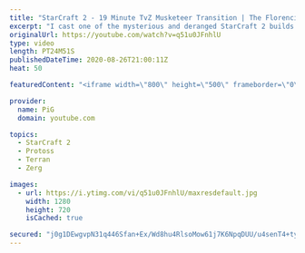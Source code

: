 ```yaml
---
title: "StarCraft 2 - 19 Minute TvZ Musketeer Transition | The Florencio Files #158"
excerpt: "I cast one of the mysterious and deranged StarCraft 2 builds of the one and only, Florencio, the dude that invented the Protoss proxy nexus recall rush. Get ready for a crazy Terran versus Zerg musketeer transition!  Florencio Files Playlist: https://www.youtube.com/playlist?list=PLFUDU8AOevUfznFLMRCxI0ez9HZTyL6Tk"
originalUrl: https://youtube.com/watch?v=q51u0JFnhlU
type: video
length: PT24M51S
publishedDateTime: 2020-08-26T21:00:11Z
heat: 50

featuredContent: "<iframe width=\"800\" height=\"500\" frameborder=\"0\" src=\"https://www.youtube.com/embed/q51u0JFnhlU\" allow=\"accelerometer; autoplay; encrypted-media; gyroscope; picture-in-picture\" allowfullscreen></iframe>"

provider:
  name: PiG
  domain: youtube.com

topics:
  - StarCraft 2
  - Protoss
  - Terran
  - Zerg

images:
  - url: https://i.ytimg.com/vi/q51u0JFnhlU/maxresdefault.jpg
    width: 1280
    height: 720
    isCached: true

secured: "j0g1DEwgvpN31q446Sfan+Ex/Wd8hu4RlsoMow61j7K6NpqDUU/u4senT4+ty5F9F7tm8G567srt2laPKqaUgsdLqdvWDpCje5Ktg6ZvaWzN5mpym5ytiDymCpQogJ22l7rbnjy9HEvSA8V8M8dRW31dzkCjDKtuaGTbFyEuP+tQH2XUdqc9ys2EfTtoSGWKGVvI3cNkx+ttHq64bESe+e0cPPPrlhA57VEmMMpq+WuYl8P+IvzDdk/8STsi9kQcSreYr9PJcr4aSqOZrN6wkhoJo6HrB7r5mC484FaBjxVaDm9PO80C8sEjZQjb67dGXWQuu/iA1SQFX0p5QTmy3u18MoKRXb4etm5cGdvzukaL3c26Tzs6z4wuQfx20XR+PMijECaselluzrBXyJ42nGEziGdzc45yrtUFiTXlG0c=;3bsSNSbUyYHdaqELZ0pOWA=="
---
```


